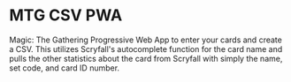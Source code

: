 # MTG CSV PWA

Magic: The Gathering Progressive Web App to enter your cards and create a CSV. This utilizes Scryfall's autocomplete function for the card name and pulls the other statistics about the card from Scryfall with simply the name, set code, and card ID number.